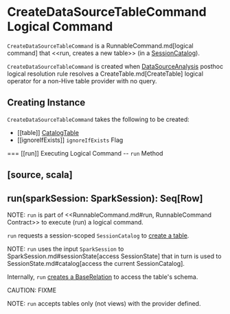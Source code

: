 # CreateDataSourceTableCommand Logical Command

`CreateDataSourceTableCommand` is a RunnableCommand.md[logical command] that <<run, creates a new table>> (in a [SessionCatalog](../SessionCatalog.md)).

`CreateDataSourceTableCommand` is created when [DataSourceAnalysis](../logical-analysis-rules/DataSourceAnalysis.md) posthoc logical resolution rule resolves a CreateTable.md[CreateTable] logical operator for a non-Hive table provider with no query.

## Creating Instance

`CreateDataSourceTableCommand` takes the following to be created:

* [[table]] [CatalogTable](../CatalogTable.md)
* [[ignoreIfExists]] `ignoreIfExists` Flag

=== [[run]] Executing Logical Command -- `run` Method

[source, scala]
----
run(sparkSession: SparkSession): Seq[Row]
----

NOTE: `run` is part of <<RunnableCommand.md#run, RunnableCommand Contract>> to execute (run) a logical command.

`run` requests a session-scoped `SessionCatalog` to [create a table](../SessionCatalog.md#createTable).

NOTE: `run` uses the input `SparkSession` to SparkSession.md#sessionState[access SessionState] that in turn is used to SessionState.md#catalog[access the current SessionCatalog].

Internally, `run` [creates a BaseRelation](../DataSource.md#resolveRelation) to access the table's schema.

CAUTION: FIXME

NOTE: `run` accepts tables only (not views) with the provider defined.
